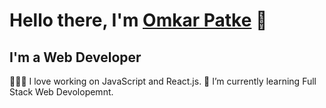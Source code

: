 # Hello there, I'm [Omkar Patke](https://omkar-patke.netlify.app/) 👋 
 ## I'm a Web Developer 

👨🏻‍💻 I love working on JavaScript and React.js.
🌱 I’m currently learning Full Stack Web Devolopemnt.


<!--


Here are some ideas to get you started:

- 🔭 I’m currently working on ...
- 🌱 I’m currently learning ...
- 👯 I’m looking to collaborate on ...
- 🤔 I’m looking for help with ...
- 💬 Ask me about ...
- 📫 How to reach me: ...
- 😄 Pronouns: ...
- ⚡ Fun fact: ...
-->
